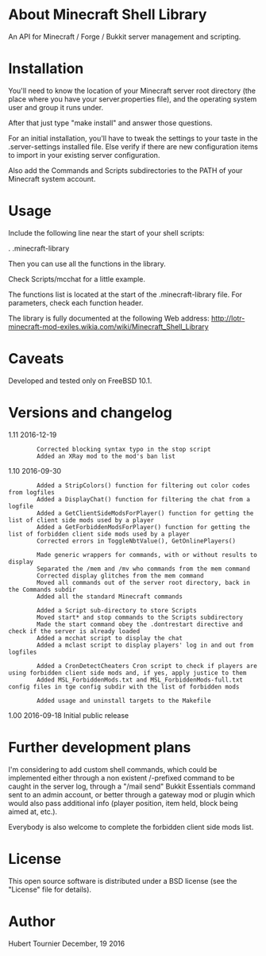 About Minecraft Shell Library
=============================
An API for Minecraft / Forge / Bukkit server management and scripting.


Installation
============
You'll need to know the location of your Minecraft server root directory (the place where you have your server.properties file), and the operating system user and group it runs under.

After that just type "make install" and answer those questions.

For an initial installation, you'll have to tweak the settings to your taste in the .server-settings installed file.
Else verify if there are new configuration items to import in your existing server configuration.

Also add the Commands and Scripts subdirectories to the PATH of your Minecraft system account.


Usage
=====
Include the following line near the start of your shell scripts:

. .minecraft-library

Then you can use all the functions in the library.

Check Scripts/mcchat for a little example.

The functions list is located at the start of the .minecraft-library file.
For parameters, check each function header.

The library is fully documented at the following Web address:
http://lotr-minecraft-mod-exiles.wikia.com/wiki/Minecraft_Shell_Library


Caveats
=======
Developed and tested only on FreeBSD 10.1.


Versions and changelog
======================
1.11	2016-12-19

			Corrected blocking syntax typo in the stop script
			Added an XRay mod to the mod's ban list

1.10	2016-09-30

			Added a StripColors() function for filtering out color codes from logfiles
			Added a DisplayChat() function for filtering the chat from a logfile
			Added a GetClientSideModsForPlayer() function for getting the list of client side mods used by a player
			Added a GetForbiddenModsForPlayer() function for getting the list of forbidden client side mods used by a player
			Corrected errors in ToggleNbtValue(), GetOnlinePlayers()
			
			Made generic wrappers for commands, with or without results to display
			Separated the /mem and /mv who commands from the mem command
			Corrected display glitches from the mem command
			Moved all commands out of the server root directory, back in the Commands subdir
			Added all the standard Minecraft commands
			
			Added a Script sub-directory to store Scripts
			Moved start* and stop commands to the Scripts subdirectory
			Made the start command obey the .dontrestart directive and check if the server is already loaded
			Added a mcchat script to display the chat
			Added a mclast script to display players' log in and out from logfiles
			
			Added a CronDetectCheaters Cron script to check if players are using forbidden client side mods and, if yes, apply justice to them
			Added MSL_ForbiddenMods.txt and MSL_ForbiddenMods-full.txt config files in tge config subdir with the list of forbidden mods
			
			Added usage and uninstall targets to the Makefile

1.00	2016-09-18	Initial public release


Further development plans
=========================
I'm considering to add custom shell commands, which could be implemented either through a non existent /-prefixed command to be caught in the server log, through a "/mail send" Bukkit Essentials command sent to an admin account, or better through a gateway mod or plugin which would also pass additional info (player position, item held, block being aimed at, etc.).

Everybody is also welcome to complete the forbidden client side mods list.


License
=======
This open source software is distributed under a BSD license (see the "License" file for details).


Author
======
Hubert Tournier
December, 19 2016
